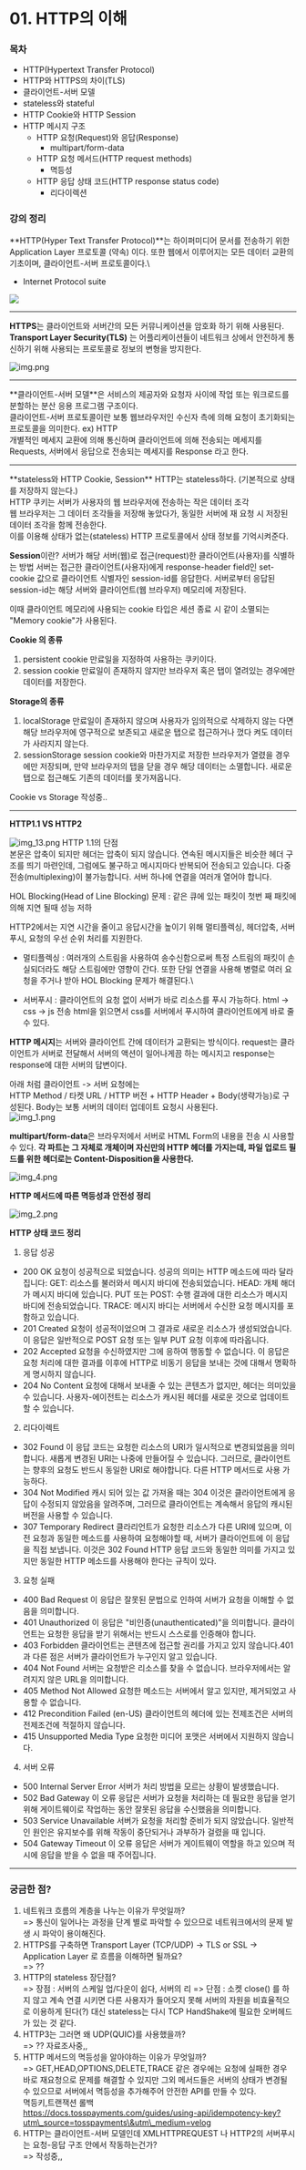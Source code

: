 # 01. HTTP의 이해

### 목차

* HTTP(Hypertext Transfer Protocol)
* HTTP와 HTTPS의 차이(TLS)
* 클라이언트-서버 모델
* stateless와 stateful
* HTTP Cookie와 HTTP Session
* HTTP 메시지 구조
  * HTTP 요청(Request)와 응답(Response)
    * multipart/form-data
  * HTTP 요청 메서드(HTTP request methods)
    * 멱등성
  * HTTP 응답 상태 코드(HTTP response status code)
    * 리다이렉션

### 강의 정리

\*\*HTTP(Hyper Text Transfer Protocol)\*\*는 하이퍼미디어 문서를 전송하기 위한 Application Layer 프로토콜 (약속) 이다. 또한 웹에서 이루어지는 모든 데이터 교환의 기초이며, 클라이언트-서버 프로토콜이다.\


* Internet Protocol suite

![](<../.gitbook/assets/image (1) (1) (1) (1) (1) (1).png>)

***

**HTTPS**는 클라이언트와 서버간의 모든 커뮤니케이션을 암호화 하기 위해 사용된다. **Transport Layer Security(TLS)** 는 어플리케이션들이 네트워크 상에서 안전하게 통신하기 위해 사용되는 프로토콜로 정보의 변형을 방지한다.

![img.png](img.png)

***

\*\*클라이언트-서버 모델\*\*은 서비스의 제공자와 요청자 사이에 작업 또는 워크로드를 분할하는 분산 응용 프로그램 구조이다.\
클라이언트-서버 프로토콜이란 보통 웹브라우저인 수신자 측에 의해 요청이 초기화되는 프로토콜을 의미한다. ex) HTTP\
개별적인 메세지 교환에 의해 통신하며 클라이언트에 의해 전송되는 메세지를 Requests, 서버에서 응답으로 전송되는 메세지를 Response 라고 한다.

***

\*\*stateless와 HTTP Cookie, Session\*\* HTTP는 stateless하다. (기본적으로 상태를 저장하지 않는다.)\
HTTP 쿠키는 서버가 사용자의 웹 브라우저에 전송하는 작은 데이터 조각\
웹 브라우저는 그 데이터 조각들을 저장해 놓았다가, 동일한 서버에 재 요청 시 저장된 데이터 조각을 함께 전송한다.\
이를 이용해 상태가 없는(stateless) HTTP 프로토콜에서 상태 정보를 기억시켜준다.

**Session**이란? 서버가 해당 서버(웹)로 접근(request)한 클라이언트(사용자)를 식별하는 방법 서버는 접근한 클라이언트(사용자)에게 response-header field인 set-cookie 값으로 클라이언트 식별자인 session-id를 응답한다. 서버로부터 응답된 session-id는 해당 서버와 클라이언트(웹 브라우저) 메모리에 저장된다.

이때 클라이언트 메모리에 사용되는 cookie 타입은 세션 종료 시 같이 소멸되는 "Memory cookie"가 사용된다.

**Cookie 의 종류**

1. persistent cookie 만료일을 지정하여 사용하는 쿠키이다.
2. session cookie 만료일이 존재하지 않지만 브라우저 혹은 탭이 열려있는 경우에만 데이터를 저장한다.

**Storage의 종류**

1. localStorage 만료일이 존재하지 않으며 사용자가 임의적으로 삭제하지 않는 다면 해당 브라우저에 영구적으로 보존되고 새로운 탭으로 접근하거나 껐다 켜도 데이터가 사라지지 않는다.
2. sessionStorage session cookie와 마찬가지로 저장한 브라우저가 열렸을 경우에만 저장되며, 만약 브라우저의 탭을 닫을 경우 해당 데이터는 소멸합니다. 새로운 탭으로 접근해도 기존의 데이터를 못가져옵니다.

Cookie vs Storage 작성중..

***

**HTTP1.1 VS HTTP2**

![img\_13.png](img\_13.png) HTTP 1.1의 단점\
본문은 압축이 되지만 헤더는 압축이 되지 않습니다. 연속된 메시지들은 비슷한 헤더 구조를 띄기 마련인데, 그럼에도 불구하고 메시지마다 반복되어 전송되고 있습니다. 다중전송(multiplexing)이 불가능합니다. 서버 하나에 연결을 여러개 열어야 합니다.

HOL Blocking(Head of Line Blocking) 문제 : 같은 큐에 있는 패킷이 첫번 째 패킷에 의해 지연 될때 성능 저하

HTTP2에서는 지연 시간을 줄이고 응답시간을 높이기 위해 멀티플렉싱, 헤더압축, 서버 푸시, 요청의 우선 순위 처리를 지원한다.

* 멀티플렉싱 : 여러개의 스트림을 사용하여 송수신함으로써 특정 스트림의 패킷이 손실되더라도 해당 스트림에만 영향이 간다. 또한 단일 연결을 사용해 병렬로 여러 요청을 주거나 받아 HOL Blocking 문제가 해결된다.\

* 서버푸시 : 클라이언트의 요청 없이 서버가 바로 리소스를 푸시 가능하다. html -> css -> js 전송 html을 읽으면서 css를 서버에서 푸시하여 클라이언트에게 바로 줄 수 있다.

**HTTP 메시지**는 서버와 클라이언트 간에 데이터가 교환되는 방식이다. request는 클라이언트가 서버로 전달해서 서버의 액션이 일어나게끔 하는 메시지고 response는 response에 대한 서버의 답변이다.

아래 처럼 클라이언트 -> 서버 요청에는\
HTTP Method / 타켓 URL / HTTP 버전 + HTTP Header + Body(생략가능)로 구성된다. Body는 보통 서버의 데이터 업데이트 요청시 사용된다.\
![img\_1.png](img\_1.png)

**multipart/form-data**은 브라우저에서 서버로 HTML Form의 내용을 전송 시 사용할 수 있다. **각 파트는 그 자체로 개체이며 자신만의 HTTP 헤더를 가지는데, 파일 업로드 필드를 위한 헤더로는 Content-Disposition을 사용한다.**

&#x20;<img src="img_4.png" alt="img_4.png" data-size="original">

**HTTP 메서드에 따른 멱등성과 안전성 정리**

&#x20;![img\_2.png](img\_2.png)

**HTTP 상태 코드 정리**

1. 응답 성공

* 200 OK 요청이 성공적으로 되었습니다. 성공의 의미는 HTTP 메소드에 따라 달라집니다: GET: 리소스를 불러와서 메시지 바디에 전송되었습니다. HEAD: 개체 해더가 메시지 바디에 있습니다. PUT 또는 POST: 수행 결과에 대한 리소스가 메시지 바디에 전송되었습니다. TRACE: 메시지 바디는 서버에서 수신한 요청 메시지를 포함하고 있습니다.
* 201 Created 요청이 성공적이었으며 그 결과로 새로운 리소스가 생성되었습니다. 이 응답은 일반적으로 POST 요청 또는 일부 PUT 요청 이후에 따라옵니다.
* 202 Accepted 요청을 수신하였지만 그에 응하여 행동할 수 없습니다. 이 응답은 요청 처리에 대한 결과를 이후에 HTTP로 비동기 응답을 보내는 것에 대해서 명확하게 명시하지 않습니다.
* 204 No Content 요청에 대해서 보내줄 수 있는 콘텐츠가 없지만, 헤더는 의미있을 수 있습니다. 사용자-에이전트는 리소스가 캐시된 헤더를 새로운 것으로 업데이트 할 수 있습니다.

2. 리다이렉트

* 302 Found 이 응답 코드는 요청한 리소스의 URI가 일시적으로 변경되었음을 의미합니다. 새롭게 변경된 URI는 나중에 만들어질 수 있습니다. 그러므로, 클라이언트는 향후의 요청도 반드시 동일한 URI로 해야합니다. 다른 HTTP 메서드로 사용 가능하다.
* 304 Not Modified 캐시 되어 있는 값 가져올 때는 304 이것은 클라이언트에게 응답이 수정되지 않았음을 알려주며, 그러므로 클라이언트는 계속해서 응답의 캐시된 버전을 사용할 수 있습니다.
* 307 Temporary Redirect 클라리언트가 요청한 리소스가 다른 URI에 있으며, 이전 요청과 동일한 메소드를 사용하여 요청해야할 때, 서버가 클라이언트에 이 응답을 직접 보냅니다. 이것은 302 Found HTTP 응답 코드와 동일한 의미를 가지고 있지만 동일한 HTTP 메소드를 사용해야 한다는 규칙이 있다.

3. 요청 실패

* 400 Bad Request 이 응답은 잘못된 문법으로 인하여 서버가 요청을 이해할 수 없음을 의미합니다.
* 401 Unauthorized 이 응답은 "비인증(unauthenticated)"을 의미합니다. 클라이언트는 요청한 응답을 받기 위해서는 반드시 스스로를 인증해야 합니다.
* 403 Forbidden 클라이언트는 콘텐츠에 접근할 권리를 가지고 있지 않습니다.401과 다른 점은 서버가 클라이언트가 누구인지 알고 있습니다.
* 404 Not Found 서버는 요청받은 리소스를 찾을 수 없습니다. 브라우저에서는 알려지지 않은 URL을 의미합니다.
* 405 Method Not Allowed 요청한 메소드는 서버에서 알고 있지만, 제거되었고 사용할 수 없습니다.
* 412 Precondition Failed (en-US) 클라이언트의 헤더에 있는 전제조건은 서버의 전제조건에 적절하지 않습니다.
* 415 Unsupported Media Type 요청한 미디어 포맷은 서버에서 지원하지 않습니다.

4. 서버 오류

* 500 Internal Server Error 서버가 처리 방법을 모르는 상황이 발생했습니다.
* 502 Bad Gateway 이 오류 응답은 서버가 요청을 처리하는 데 필요한 응답을 얻기 위해 게이트웨이로 작업하는 동안 잘못된 응답을 수신했음을 의미합니다.
* 503 Service Unavailable 서버가 요청을 처리할 준비가 되지 않았습니다. 일반적인 원인은 유지보수를 위해 작동이 중단되거나 과부하가 걸렸을 때 입니다.
* 504 Gateway Timeout 이 오류 응답은 서버가 게이트웨이 역할을 하고 있으며 적시에 응답을 받을 수 없을 때 주어집니다.



***

### 궁금한 점?

1. 네트워크 흐름의 계층을 나누는 이유가 무엇일까?\
   \=> 통신이 일어나는 과정을 단계 별로 파악할 수 있으므로 네트워크에서의 문제 발생 시 파악이 용이해진다.
2. HTTPS를 구축하면 Transport Layer (TCP/UDP) -> TLS or SSL -> Application Layer 로 흐름을 이해하면 될까요?\
   \=> ??
3. HTTP의 stateless 장단점?\
   \=> 장점 : 서버의 스케일 업/다운이 쉽다, 서버의 리 => 단점 : 소켓 close() 를 하지 않고 계속 연결 시키면 다른 사용자가 들어오지 못해 서버의 자원을 비효율적으로 이용하게 된다(?) 대신 stateless는 다시 TCP HandShake에 필요한 오버헤드가 있는 것 같다.
4. HTTP3는 그러면 왜 UDP(QUIC)를 사용했을까?\
   \=> ?? 자료조사중,,
5. HTTP 메서드의 멱등성을 알아야하는 이유가 무엇일까?\
   \=> GET,HEAD,OPTIONS,DELETE,TRACE 같은 경우에는 요청에 실패한 경우 바로 재요청으로 문제를 해결할 수 있지만 그외 메서드들은 서버의 상태가 변경될 수 있으므로 서버에서 멱등성을 추가해주어 안전한 API를 만들 수 있다.\
   멱등키,트랜잭션 롤백\
   https://docs.tosspayments.com/guides/using-api/idempotency-key?utm\_source=tosspayments\&utm\_medium=velog
6. HTTP는 클라이언트-서버 모델인데 XMLHTTPREQUEST 나 HTTP2의 서버푸시는 요청-응답 구조 안에서 작동하는건가?\
   \=> 작성중,,
